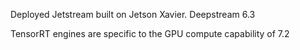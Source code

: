 Deployed Jetstream built on Jetson Xavier. Deepstream 6.3

TensorRT engines are specific to the GPU compute capability of 7.2
